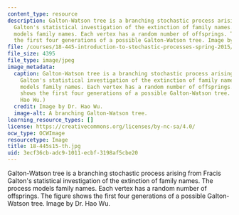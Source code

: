 ```yaml
---
content_type: resource
description: Galton-Watson tree is a branching stochastic process arising from Fracis
  Galton's statistical investigation of the extinction of family names. The process
  models family names. Each vertex has a random number of offsprings. The figure shows
  the first four generations of a possible Galton-Watson tree. Image by Dr. Hao Wu.
file: /courses/18-445-introduction-to-stochastic-processes-spring-2015/3ecf36cbadc91011ecbf3198af5cbe20_18-445s15-th.jpg
file_size: 4395
file_type: image/jpeg
image_metadata:
  caption: Galton-Watson tree is a branching stochastic process arising from Fracis
    Galton's statistical investigation of the extinction of family names. The process
    models family names. Each vertex has a random number of offsprings. The figure
    shows the first four generations of a possible Galton-Watson tree. (Image by Dr.
    Hao Wu.)
  credit: Image by Dr. Hao Wu.
  image-alt: A branching Galton-Watson tree.
learning_resource_types: []
license: https://creativecommons.org/licenses/by-nc-sa/4.0/
ocw_type: OCWImage
resourcetype: Image
title: 18-445s15-th.jpg
uid: 3ecf36cb-adc9-1011-ecbf-3198af5cbe20
---
```

Galton-Watson tree is a branching stochastic process arising from Fracis Galton's statistical investigation of the extinction of family names. The process models family names. Each vertex has a random number of offsprings. The figure shows the first four generations of a possible Galton-Watson tree. Image by Dr. Hao Wu.